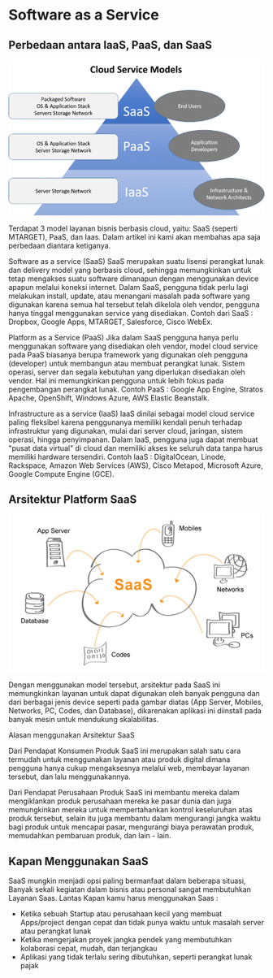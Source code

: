 # Software as a Service
## Perbedaan antara IaaS, PaaS, dan SaaS

![1](https://github.com/hudaimi/tekn-cloud-computing/blob/master/minggu-02/Image/1.png)

Terdapat 3 model layanan bisnis berbasis cloud, yaitu: SaaS (seperti MTARGET), PaaS, dan Iaas. Dalam artikel ini kami akan membahas apa saja perbedaan diantara ketiganya.

Software as a service (SaaS)
SaaS merupakan suatu lisensi perangkat lunak dan delivery model yang berbasis cloud, sehingga memungkinkan untuk tetap mengakses suatu software dimanapun dengan menggunakan device apapun melalui koneksi internet. Dalam SaaS, pengguna tidak perlu lagi melakukan install, update, atau menangani masalah pada software yang digunakan karena semua hal tersebut telah dikelola oleh vendor, pengguna hanya tinggal menggunakan service yang disediakan.
Contoh dari SaaS : Dropbox, Google Apps, MTARGET, Salesforce, Cisco WebEx.

Platform as a Service (PaaS)
Jika dalam SaaS pengguna hanya perlu menggunakan software yang disediakan oleh vendor, model cloud service pada PaaS biasanya berupa framework yang digunakan oleh pengguna (developer) untuk membangun atau membuat perangkat lunak. Sistem operasi, server dan segala kebutuhan yang diperlukan disediakan oleh vendor. Hal ini memungkinkan pengguna untuk lebih fokus pada pengembangan perangkat lunak.
Contoh PaaS : Google App Engine, Stratos Apache, OpenShift, Windows Azure, AWS Elastic Beanstalk.

Infrastructure as a service (IaaS)
IaaS dinilai sebagai model cloud service paling fleksibel karena penggunanya memiliki kendali penuh terhadap infrastruktur yang digunakan, mulai dari server cloud, jaringan, sistem operasi, hingga penyimpanan. Dalam IaaS, pengguna juga dapat membuat "pusat data virtual" di cloud dan memiliki akses ke seluruh data tanpa harus memiliki hardware tersendiri.
Contoh IaaS : DigitalOcean, Linode, Rackspace, Amazon Web Services (AWS), Cisco Metapod, Microsoft Azure, Google Compute Engine (GCE).

## Arsitektur Platform SaaS

![1](https://github.com/hudaimi/tekn-cloud-computing/blob/master/minggu-02/Image/2.png)

Dengan menggunakan model tersebut, arsitektur pada SaaS ini memungkinkan layanan untuk dapat digunakan oleh banyak pengguna dan dari berbagai jenis device seperti pada gambar diatas (App Server, Mobiles, Networks, PC, Codes, dan Database), dikarenakan aplikasi ini diinstall pada banyak mesin untuk mendukung skalabilitas.

Alasan menggunakan Arsitektur SaaS

Dari Pendapat Konsumen
Produk SaaS ini merupakan salah satu cara termudah untuk menggunakan layanan atau produk digital dimana pengguna hanya cukup mengaksesnya melalui web, membayar layanan tersebut, dan lalu menggunakannya.

Dari Pendapat Perusahaan
Produk SaaS ini membantu mereka dalam mengiklankan produk perusahaan mereka ke pasar dunia dan juga memungkinkan mereka untuk mempertahankan kontrol keseluruhan atas produk tersebut, selain itu juga membantu dalam mengurangi jangka waktu bagi produk untuk mencapai pasar, mengurangi biaya perawatan produk, memudahkan pembaruan produk, dan lain - lain.

## Kapan Menggunakan SaaS

SaaS mungkin menjadi opsi paling bermanfaat dalam beberapa situasi, Banyak sekali kegiatan dalam bisnis atau personal sangat membutuhkan Layanan Saas. Lantas Kapan kamu harus menggunakan Saas :
* Ketika sebuah Startup atau perusahaan kecil yang membuat Apps/project dengan cepat dan tidak punya waktu untuk masalah server atau perangkat lunak
* Ketika mengerjakan proyek jangka pendek yang membutuhkan kolaborasi cepat, mudah, dan terjangkau
* Aplikasi yang tidak terlalu sering dibutuhkan, seperti perangkat lunak pajak